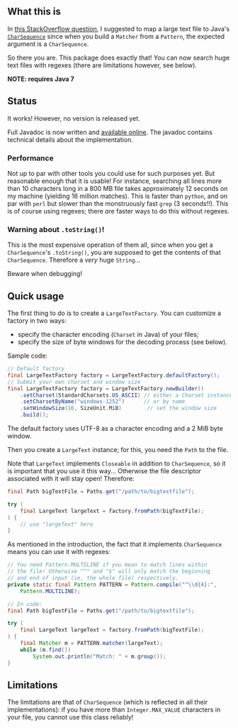 ## What this is

In [this StackOverflow question](http://stackoverflow.com/q/22017480/1093528), I
suggested to map a large text file to Java's
[`CharSequence`](http://docs.oracle.com/javase/7/docs/api/java/lang/CharSequence.html)
since when you build a `Matcher` from a `Pattern`, the expected argument is a
`CharSequence`.

So there you are. This package does exactly that! You can now search huge text files with regexes
(there are limitations however, see below).

**NOTE: requires Java 7**

## Status

It works! However, no version is released yet.

Full Javadoc is now written and [available online](http://fge.github.io/largetext/). The javadoc
contains technical details about the implementation.

### Performance

Not up to par with other tools you could use for such purposes yet. But reasonable enough that it is
usable! For instance, searching all lines more than 10 characters long in a 800 MB file takes
approximately 12 seconds on my machine (yielding 16 million matches). This is faster than `python`,
and on par with `perl` but slower than the monstruously fast `grep` (3 seconds!!). This is of course
using regexes; there _are_ faster ways to do this without regexes.

### Warning about `.toString()`!

This is the most expensive operation of them all, since when you get a `CharSequence`'s
`.toString()`, you are supposed to get the contents of that `CharSequence`. Therefore a _very_ huge
`String`...

Beware when debugging!

## Quick usage

The first thing to do is to create a `LargeTextFactory`. You can customize a factory in two ways:

* specify the character encoding (`Charset` in Java) of your files;
* specify the size of byte windows for the decoding process (see below).

Sample code:

```java
// Default factory
final LargeTextFactory factory = LargeTextFactory.defaultFactory();
// Submit your own charset and window size
final LargeTextFactory factory = LargeTextFactory.newBuilder()
    .setCharset(StandardCharsets.US_ASCII) // either a Charset instance
    .setCharsetByName("windows-1252")      // or by name
    .setWindowSize(16, SizeUnit.MiB)        // set the window size
    .build();
```

The default factory uses UTF-8 as a character encoding and a 2 MiB byte window.

Then you create a `LargeText` instance; for this, you need the `Path` to the file.

Note that `LargeText` implements `Closeable` in addition to `CharSequence`, so it is important that
you use it this way... Otherwise the file descriptor associated with it will stay open! Therefore:

```java
final Path bigTextFile = Paths.get("/path/to/bigtextfile");

try (
    final LargeText largeText = factory.fromPath(bigTextFile);
) {
    // use "largeText" here
}
```

As mentioned in the introduction, the fact that it implements `CharSequence` means you can use it
with regexes:

```java
// You need Pattern.MULTILINE if you mean to match lines within
// the file! Otherwise "^" and "$" will only match the beginning
// and end of input (ie, the whole file) respectively.
private static final Pattern PATTERN = Pattern.compile("^\\d{4}:",
    Pattern.MULTILINE);

// In code:
final Path bigTextFile = Paths.get("/path/to/bigtextfile");

try (
    final LargeText largeText = factory.fromPath(bigTextFile);
) {
    final Matcher m = PATTERN.matcher(largeText);
    while (m.find())
        System.out.println("Match: " + m.group());
}
```

## Limitations

The limitations are that of `CharSequence` (which is reflected in all their implementations): if you
have more than `Integer.MAX_VALUE` characters in your file, you cannot use this class reliably!

